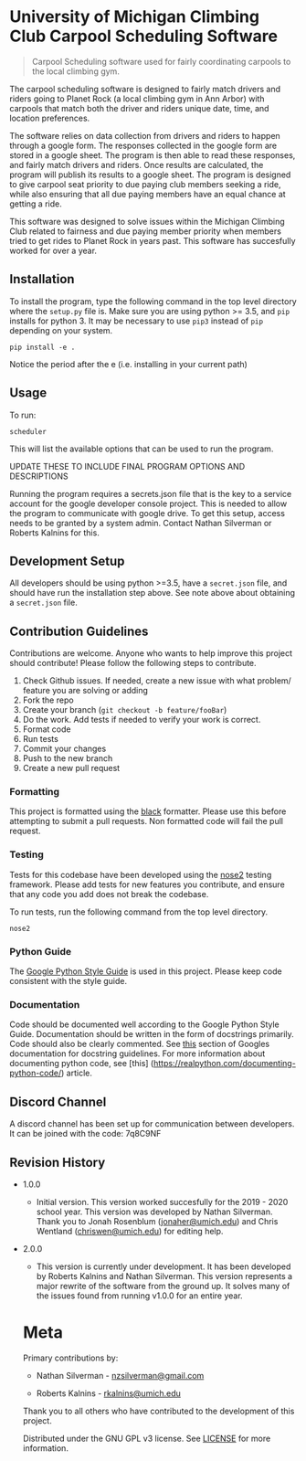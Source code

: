 # University of Michigan Climbing Club Carpool Scheduling Software
> Carpool Scheduling software used for fairly coordinating carpools to the local climbing gym.


The carpool scheduling software is designed to fairly match drivers and riders going to Planet Rock (a local climbing gym in Ann Arbor) with carpools that match both the driver and riders unique date, time, and location preferences. 

 The software relies on data collection from drivers and riders to happen through a google form. The responses collected in the google form are stored in a google sheet. The program is then able to read these responses, and fairly match drivers and riders. Once results are calculated, the program will publish its results to a google sheet. The program is designed to give carpool seat priority to due paying club members seeking a ride, while also ensuring that all due paying members have an equal chance at getting a ride. 
 
 This software was designed to solve issues within the Michigan Climbing Club related to fairness and due paying member priority when members tried to get rides to Planet Rock in years past. This software has succesfully worked for over a year.

 ## Installation
 
To install the program, type the following command in the top level directory where the `setup.py` file is. Make sure you are using python >= 3.5, and `pip` installs for python 3. It may be necessary to use `pip3` instead of `pip` depending on your system.

```
pip install -e . 
```
Notice the period after the e (i.e. installing in your current path)

## Usage
To run:
```
scheduler
```
This will list the available options that can be used to run the program. 

UPDATE THESE TO INCLUDE FINAL PROGRAM OPTIONS AND DESCRIPTIONS

Running the program requires a secrets.json file that is the key to a service account for the google developer console project. This is needed to allow the program to communicate with google drive. To get this setup, access needs to be granted by a system admin. Contact Nathan Silverman or Roberts Kalnins for this. 

## Development Setup
All developers should be using python >=3.5, have a `secret.json` file, and should have run the installation step above. See note above about obtaining a `secret.json` file.

## Contribution Guidelines

Contributions are welcome. Anyone who wants to help improve this project should contribute! Please follow the following steps to contribute.

1. Check Github issues. If needed, create a new issue with what problem/ feature you are solving or adding
1. Fork the repo
1. Create your branch (`git checkout -b feature/fooBar`)
1. Do the work. Add tests if needed to verify your work is correct.
1. Format code
1. Run tests
1. Commit your changes
1. Push to the new branch
1. Create a new pull request

### Formatting
This project is formatted using the [black](https://github.com/psf/black) formatter. Please use this before attempting to submit a pull requests. Non formatted code will fail the pull request.

### Testing
Tests for this codebase have been developed using the [nose2](https://docs.nose2.io/en/latest/) testing framework. Please add tests for new features you contribute, and ensure that any code you add does not break the codebase. 

To run tests, run the following command from the top level directory.
```
nose2
```

### Python Guide
The [Google Python Style Guide](https://github.com/google/styleguide/blob/gh-pages/pyguide.md) is used in this project. Please keep code consistent with the style guide.

### Documentation
Code should be documented well according to the Google Python Style Guide. Documentation should be written in the form of docstrings primarily. Code should also be clearly commented. See [this](https://github.com/google/styleguide/blob/gh-pages/pyguide.md#38-comments-and-docstrings) section of Googles documentation for docstring guidelines. For more information about documenting python code, see [this] (https://realpython.com/documenting-python-code/) article.

## Discord Channel

A discord channel has been set up for communication between developers. It can be joined with the code: 7q8C9NF

## Revision History
* 1.0.0
  * Initial version. This version worked succesfully for the 2019 - 2020 school year. This version was developed by Nathan Silverman. Thank you to Jonah Rosenblum (jonaher@umich.edu) and Chris Wentland (chriswen@umich.edu) for editing help.

* 2.0.0
  * This version is currently under development. It has been developed by Roberts Kalnins and Nathan Silverman. This version represents a major rewrite of the software from the ground up. It solves many of the issues found from running v1.0.0 for an entire year.

  # Meta
  Primary contributions by:

  * Nathan Silverman - nzsilverman@gmail.com

  * Roberts Kalnins - rkalnins@umich.edu

  Thank you to all others who have contributed to the development of this project.

  Distributed under the GNU GPL v3 license. See [LICENSE](LICENSE) for more information.